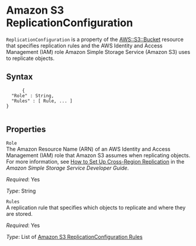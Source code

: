 Amazon S3 ReplicationConfiguration
==================================

`ReplicationConfiguration` is a property of the [AWS::S3::Bucket](aws-properties-s3-bucket.html "AWS::S3::Bucket") resource that specifies replication rules and the AWS Identity and Access Management (IAM) role Amazon Simple Storage Service (Amazon S3) uses to replicate objects.

Syntax
------

``` {.programlisting}
      {
  "Role" : String,
  "Rules" : [ Rule, ... ]
}
    
```

Properties
----------

 `Role`   
The Amazon Resource Name (ARN) of an AWS Identity and Access Management (IAM) role that Amazon S3 assumes when replicating objects. For more information, see [How to Set Up Cross-Region Replication](http://docs.aws.amazon.com/AmazonS3/latest/dev/crr-how-setup.html) in the *Amazon Simple Storage Service Developer Guide*.

*Required*: Yes

*Type*: String

 `Rules`   
A replication rule that specifies which objects to replicate and where they are stored.

*Required*: Yes

*Type*: List of [Amazon S3 ReplicationConfiguration Rules](aws-properties-s3-bucket-replicationconfiguration-rules.html "Amazon S3 ReplicationConfiguration Rules")


